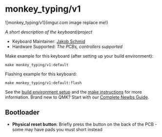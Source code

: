 # monkey_typing/v1

![monkey_typing/v1](imgur.com image replace me!)

*A short description of the keyboard/project*

* Keyboard Maintainer: [Jakob Schmid](https://github.com/arrowtip)
* Hardware Supported: *The PCBs, controllers supported*

Make example for this keyboard (after setting up your build environment):

    make monkey_typing/v1:default

Flashing example for this keyboard:

    make monkey_typing/v1:default:flash

See the [build environment setup](https://docs.qmk.fm/#/getting_started_build_tools) and the [make instructions](https://docs.qmk.fm/#/getting_started_make_guide) for more information. Brand new to QMK? Start with our [Complete Newbs Guide](https://docs.qmk.fm/#/newbs).

## Bootloader

* **Physical reset button**: Briefly press the button on the back of the PCB - some may have pads you must short instead
